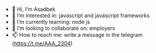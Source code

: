 - 👋 Hi, I’m Asadbek
- 👀 I’m interested in: javascript and javascript frameworks
- 🌱 I’m currently learning: node js
- 💞️ I’m looking to collaborate on: employers
- 📫 How to reach me: write a message in the telegram (https://t.me/AAA_2304)

<!---
asadbek2304/asadbek2304 is a ✨ special ✨ repository because its `README.md` (this file) appears on your GitHub profile.
You can click the Preview link to take a look at your changes.
--->
